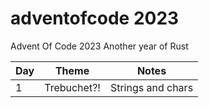 # adventofcode 2023
Advent Of Code 2023
Another year of Rust

Day | Theme | Notes
----|-------|-------
1   |Trebuchet?!| Strings and chars